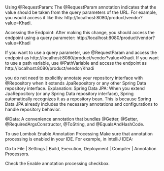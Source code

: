 Using @RequestParam: 
    The @RequestParam annotation indicates that the value should be taken from the query parameters of the URL. For example, you would access it like this: http://localhost:8080/product/vendor?value=Khadi.

Accessing the Endpoint: After making this change, you should access the endpoint using a query parameter:  http://localhost:8080/product/vendor?value=Khadi

If you want to use a query parameter, use @RequestParam and access the endpoint as http://localhost:8080/product/vendor?value=Khadi.
If you want to use a path variable, use @PathVariable and access the endpoint as http://localhost:8080/product/vendor/Khadi

you do not need to explicitly annotate your repository interface with @Repository when it extends JpaRepository or any other Spring Data repository interface.
Explanation:
Spring Data JPA: When you extend JpaRepository (or any Spring Data repository interface), Spring automatically recognizes it as a repository bean. This is because Spring Data JPA already includes the necessary annotations and configurations to handle repository behavior.

@Data: A convenience annotation that bundles @Getter, @Setter, @RequiredArgsConstructor, @ToString, and @EqualsAndHashCode.

To use Lombok
Enable Annotation Processing
Make sure that annotation processing is enabled in your IDE. For example, in IntelliJ IDEA:

Go to File | Settings | Build, Execution, Deployment | Compiler | Annotation Processors.

Check the Enable annotation processing checkbox.